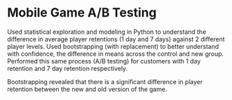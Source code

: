 # Mobile Game A/B Testing
Used statistical exploration and modeling in Python to understand the difference in average player retentions (1 day and 7 days) against 2 different player levels. Used bootstrapping (with replacement) to better understand with confidence, the difference in means across the control and new group. Performed this same process (A/B testing) for customers with 1 day retention and 7 day retention respectively. 

Bootstrapping revealed that there is a significant difference in player retention between the new and old version of the game. 

